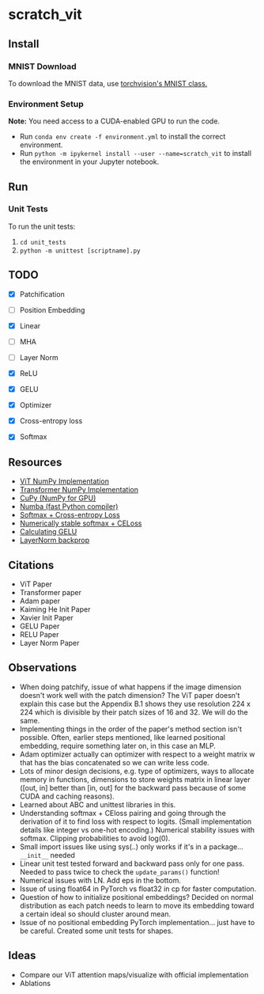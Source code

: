 # scratch_vit

## Install

### MNIST Download

To download the MNIST data, use [torchvision's MNIST class.](https://pytorch.org/vision/main/generated/torchvision.datasets.MNIST.html)

### Environment Setup
**Note:** You need access to a CUDA-enabled GPU to run the code.

* Run `conda env create -f environment.yml` to install the correct environment.
* Run `python -m ipykernel install --user --name=scratch_vit` to install the environment in your Jupyter notebook.

## Run

### Unit Tests

To run the unit tests:
1. `cd unit_tests`
2. `python -m unittest [scriptname].py`

## TODO
- [X] Patchification
- [ ] Position Embedding
- [X] Linear
- [ ] MHA
- [ ] Layer Norm
- [X] ReLU
- [X] GELU
- [X] Optimizer
- [X] Cross-entropy loss
- [X] Softmax


## Resources
* [ViT NumPy Implementation](https://github.com/kmsgnnew/vision_transformer_numpy/tree/main)
* [Transformer NumPy Implementation](https://github.com/AkiRusProd/numpy-transformer/tree/master)
* [CuPy (NumPy for GPU)](https://cupy.dev/)
* [Numba (fast Python compiler)](https://numba.pydata.org/)
* [Softmax + Cross-entropy Loss](https://levelup.gitconnected.com/killer-combo-softmax-and-cross-entropy-5907442f60ba)
* [Numerically stable softmax + CELoss](https://jaykmody.com/blog/stable-softmax/)
* [Calculating GELU](https://www.youtube.com/watch?v=FWhMkpo9yuM)
* [LayerNorm backprop](https://robotchinwag.com/posts/layer-normalization-deriving-the-gradient-for-the-backward-pass/)

## Citations
* ViT Paper
* Transformer paper
* Adam paper
* Kaiming He Init Paper
* Xavier Init Paper
* GELU Paper
* RELU Paper
* Layer Norm Paper

## Observations
* When doing patchify, issue of what happens if the image dimension doesn't work well with the patch dimension? The ViT paper doesn't explain this case but the Appendix B.1 shows they use resolution 224 x 224 which is divisible by their patch sizes of 16 and 32. We will do the same.
* Implementing things in the order of the paper's method section isn't possible. Often, earlier steps mentioned, like learned positional embedding, require something later on, in this case an MLP.
* Adam optimizer actually can optimizer with respect to a weight matrix w that has the bias concatenated so we can write less code.
* Lots of minor design decisions, e.g. type of optimizers, ways to allocate memory in functions, dimensions to store weights matrix in linear layer ([out, in] better than [in, out] for the backward pass because of some CUDA and caching reasons).
* Learned about ABC and unittest libraries in this.
* Understanding softmax + CEloss pairing and going through the derivation of it to find loss with respect to logits. (Small implementation details like integer vs one-hot encoding.) Numerical stability issues with softmax. Clipping probabilities to avoid log(0).
* Small import issues like using sys(..) only works if it's in a package... `__init__` needed
* Linear unit test tested forward and backward pass only for one pass. Needed to pass twice to check the `update_params()` function!
* Numerical issues with LN. Add eps in the bottom.
* Issue of using float64 in PyTorch vs float32 in cp for faster computation.
* Question of how to initialize positional embeddings? Decided on normal distribution as each patch needs to learn to move its embedding toward a certain ideal so should cluster around mean.
* Issue of no positional embedding PyTorch implementation... just have to be careful. Created some unit tests for shapes.

## Ideas
* Compare our ViT attention maps/visualize with official implementation
* Ablations